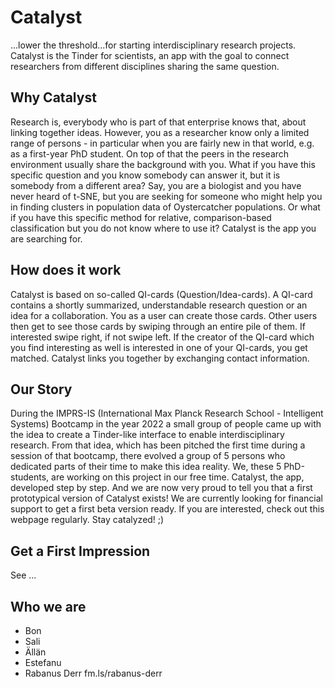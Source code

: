 # Catalyst
...lower the threshold...for starting interdisciplinary research projects. Catalyst is the Tinder for scientists, an app with the goal to connect researchers from different disciplines sharing the same question. 

## Why Catalyst
Research is, everybody who is part of that enterprise knows that, about linking together ideas. However, you as a researcher know only a limited range of persons - in particular when you are fairly new in that world, e.g. as a first-year PhD student. On top of that the peers in the research environment usually share the background with you. What if you have this specific question and you know somebody can answer it, but it is somebody from a different area? Say, you are a biologist and you have never heard of t-SNE, but you are seeking for someone who might help you in finding clusters in population data of Oystercatcher populations. Or what if you have this specific method for relative, comparison-based classification but you do not know where to use it? Catalyst is the app you are searching for.

## How does it work
Catalyst is based on so-called QI-cards (Question/Idea-cards). A QI-card contains a shortly summarized, understandable research question or an idea for a collaboration. You as a user can create those cards. Other users then get to see those cards by swiping through an entire pile of them. If interested swipe right, if not swipe left. If the creator of the QI-card which you find interesting as well is interested in one of your QI-cards, you get matched. Catalyst links you together by exchanging contact information.

## Our Story
During the IMPRS-IS (International Max Planck Research School - Intelligent Systems) Bootcamp in the year 2022 a small group of people came up with the idea to create a Tinder-like interface to enable interdisciplinary research. From that idea, which has been pitched the first time during a session of that bootcamp, there evolved a group of 5 persons who dedicated parts of their time to make this idea reality. We, these 5 PhD-students, are working on this project in our free time. Catalyst, the app, developed step by step. And we are now very proud to tell you that a first prototypical version of Catalyst exists! We are currently looking for financial support to get a first beta version ready. If you are interested, check out this webpage regularly. Stay catalyzed! ;)

## Get a First Impression
See ...

## Who we are
 - Bon
 - Sali
 - Ällän
 - Estefanu
 - Rabanus Derr fm.ls/rabanus-derr

